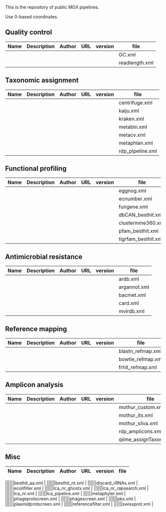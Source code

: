 This is the repository of public MGX pipelines.

Use 0-based coordinates.


## Quality control

| Name          | Description   | Author | URL | version | file |
| ------------- | ------------- | ------ | --- | ------- | ---- |
||||||GC.xml |
||||||readlength.xml |

## Taxonomic assignment

| Name          | Description   | Author | URL | version | file |
| ------------- | ------------- | ------ | --- | ------- | ---- |
||||||centrifuge.xml |
||||||kaiju.xml |
||||||kraken.xml |
||||||metabin.xml |
||||||metacv.xml |
||||||metaphlan.xml |
||||||rdp_pipeline.xml |


## Functional profiling

| Name          | Description   | Author | URL | version | file |
| ------------- | ------------- | ------ | --- | ------- | ---- |
||||||eggnog.xml |
||||||ecnumber.xml |
||||||fungene.xml |
||||||dbCAN_besthit.xml |
||||||clustermine360.xml |
||||||pfam_besthit.xml |
||||||tigrfam_besthit.xml |

## Antimicrobial resistance

| Name          | Description   | Author | URL | version | file |
| ------------- | ------------- | ------ | --- | ------- | ---- |
||||||ardb.xml |
||||||argannot.xml |
||||||bacmet.xml |
||||||card.xml |
||||||mvirdb.xml |

## Reference mapping

| Name          | Description   | Author | URL | version | file |
| ------------- | ------------- | ------ | --- | ------- | ---- |
||||||blastn_refmap.xml |
||||||bowtie_refmap.xml |
||||||frhit_refmap.xml |

## Amplicon analysis

| Name          | Description   | Author | URL | version | file |
| ------------- | ------------- | ------ | --- | ------- | ---- |
||||||mothur_custom.xml |
||||||mothur_its.xml |
||||||mothur_silva.xml |
||||||rdp_amplicons.xml |
||||||qiime_assignTaxonomy.xml |


## Misc

| Name          | Description   | Author | URL | version | file |
| ------------- | ------------- | ------ | --- | ------- | ---- |

||||||besthit_aa.xml |
||||||besthit_nt.xml |
||||||discard_rRNAs.xml |
||||||ecolifilter.xml |
||||||lca_nr_ghostx.xml |
||||||lca_nr_rapsearch.xml |
||||||lca_nr.xml |
||||||lca_pipeline.xml |
||||||metaphyler.xml |
||||||phageprotscreen.xml |
||||||phagescreen.xml |
||||||pks.xml |
||||||plasmidprotscreen.xml |
||||||referencefilter.xml |
||||||swissprot.xml |
